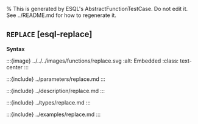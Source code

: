 % This is generated by ESQL's AbstractFunctionTestCase. Do not edit it. See ../README.md for how to regenerate it.

## `REPLACE` [esql-replace]

**Syntax**

:::{image} ../../../images/functions/replace.svg
:alt: Embedded
:class: text-center
:::


:::{include} ../parameters/replace.md
:::

:::{include} ../description/replace.md
:::

:::{include} ../types/replace.md
:::

:::{include} ../examples/replace.md
:::
